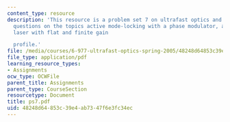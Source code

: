 ```yaml
---
content_type: resource
description: 'This resource is a problem set 7 on ultrafast optics and covers 2 problem
  questions on the topics active mode-locking with a phase modulator, actively mode-locked
  laser with flat and finite gain

  profile.'
file: /media/courses/6-977-ultrafast-optics-spring-2005/48248d64853c39e4ab7347f6e3fc34ec_ps7.pdf
file_type: application/pdf
learning_resource_types:
- Assignments
ocw_type: OCWFile
parent_title: Assignments
parent_type: CourseSection
resourcetype: Document
title: ps7.pdf
uid: 48248d64-853c-39e4-ab73-47f6e3fc34ec
---
```

